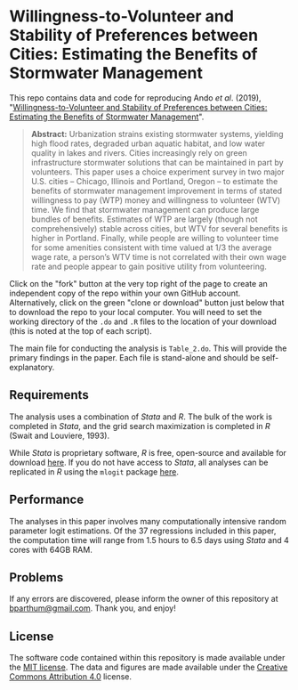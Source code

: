 # Willingness-to-Volunteer and Stability of Preferences between Cities: Estimating the Benefits of Stormwater Management


This repo contains data and code for reproducing Ando *et al*. (2019), "[Willingness-to-Volunteer and Stability of Preferences between Cities: Estimating the Benefits of Stormwater Management](https://doi.org/10.1016/j.jeem.2019.102274)". 

> **Abstract:** Urbanization strains existing stormwater systems, yielding high flood rates, degraded urban aquatic habitat, and low water quality in lakes and rivers. Cities increasingly rely on green infrastructure stormwater solutions that can be maintained in part by volunteers. This paper uses a choice experiment survey in two major U.S. cities – Chicago, Illinois and Portland, Oregon – to estimate the benefits of stormwater management improvement in terms of stated willingness to pay (WTP) money and willingness to volunteer (WTV) time. We find that stormwater management can produce large bundles of benefits. Estimates of WTP are largely (though not comprehensively) stable across cities, but WTV for several benefits is higher in Portland. Finally, while people are willing to volunteer time for some amenities consistent with time valued at 1/3 the average wage rate, a person’s WTV time is not correlated with their own wage rate and people appear to gain positive utility from volunteering.

Click on the "fork" button at the very top right of the page to create an independent copy of the repo within your own GitHub account. Alternatively, click on the green "clone or download" button just below that to download the repo to your local computer. You will need to set the working directory of the `.do` and `.R` files to the location of your download (this is noted at the top of each script). 

The main file for conducting the analysis is `Table_2.do`. This will provide the primary findings in the paper. Each file is stand-alone and should be self-explanatory.

## Requirements

The analysis uses a combination of *Stata* and *R*. The bulk of the work is completed in *Stata*, and the grid search maximization is completed in *R* (Swait and Louviere, 1993).

While *Stata* is proprietary software, *R* is free, open-source and available for download [here](https://www.r-project.org/). If you do not have access to *Stata*, all analyses can be replicated in *R* using the `mlogit` package [here](https://www.rdocumentation.org/packages/mlogit/versions/0.1-0/topics/mlogit).

## Performance

The analyses in this paper involves many computationally intensive random parameter logit estimations. Of the 37 regressions included in this paper, the computation time will range from 1.5 hours to 6.5 days using *Stata* and 4 cores with 64GB RAM.

## Problems

If any errors are discovered, please inform the owner of this repository at bparthum@gmail.com. Thank you, and enjoy!

## License

The software code contained within this repository is made available under the [MIT license](http://opensource.org/licenses/mit-license.php). The data and figures are made available under the [Creative Commons Attribution 4.0](https://creativecommons.org/licenses/by/4.0/) license.
